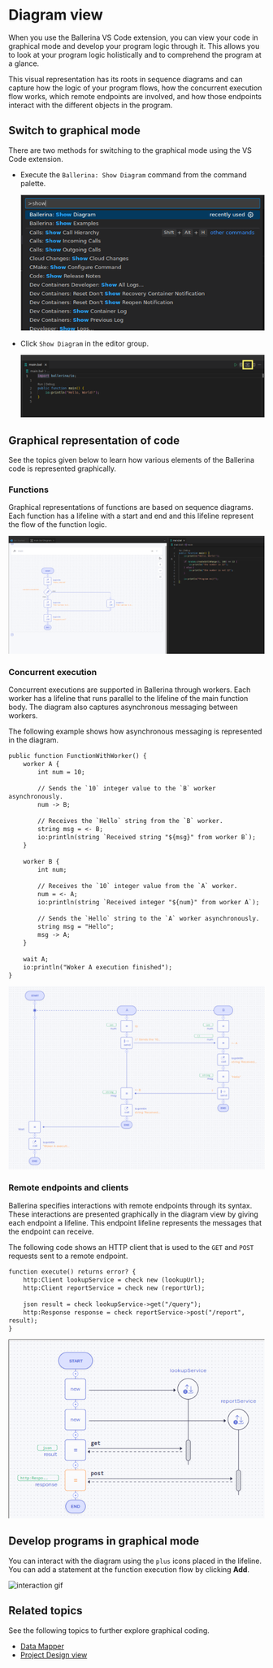 # Diagram view

When you use the Ballerina VS Code extension, you can view your code in graphical mode and develop your program logic through it. This
allows you to look at your program logic holistically and to comprehend the program at a glance. 

This visual representation has its roots in sequence diagrams and can capture how the logic of your program flows, how the concurrent execution flow works, which remote endpoints are involved, and how those endpoints interact with the different objects in the program.

## Switch to graphical mode

There are two methods for switching to the graphical mode using the VS Code extension.

-   Execute the `Ballerina: Show Diagram` command from the command palette.
    
    ![command screenshot](../img/show-diagram-command-palette.png)

-   Click `Show Diagram` in the editor group.
    
    ![button screenshot](../img/editor-group-button.png)

## Graphical representation of code

See the topics given below to learn how various elements of the Ballerina code is represented graphically.

### Functions

Graphical representations of functions are based on sequence diagrams. Each function has a lifeline with a start and 
end and this lifeline represent the flow of the function logic. 

![button screenshot](../img/function-sequence-diagram.png)

### Concurrent execution

Concurrent executions are supported in Ballerina through workers. Each worker has a lifeline that runs parallel to 
the lifeline of the main function body. The diagram also captures asynchronous messaging between workers.

The following example shows how asynchronous messaging is represented in the diagram.

```ballerina
public function FunctionWithWorker() {
    worker A {
        int num = 10;

        // Sends the `10` integer value to the `B` worker asynchronously.
        num -> B;

        // Receives the `Hello` string from the `B` worker.
        string msg = <- B;
        io:println(string `Received string "${msg}" from worker B`);
    }

    worker B {
        int num;

        // Receives the `10` integer value from the `A` worker.
        num = <- A;
        io:println(string `Received integer "${num}" from worker A`);

        // Sends the `Hello` string to the `A` worker asynchronously.
        string msg = "Hello";
        msg -> A;
    }

    wait A;
    io:println("Woker A execution finished");
}
```

![worker screenshot](../img/worker_sample.png)

### Remote endpoints and clients

Ballerina specifies interactions with remote endpoints through its syntax. These interactions are presented graphically in the diagram view by giving each endpoint a lifeline. This endpoint lifeline represents the messages that the endpoint can receive.

The following code shows an HTTP client that is used to the `GET` and `POST` requests sent to a remote endpoint.

```ballerina
function execute() returns error? {
    http:Client lookupService = check new (lookupUrl);
    http:Client reportService = check new (reportUrl);

    json result = check lookupService->get("/query");
    http:Response response = check reportService->post("/report", result);
}
```

![graphical screenshot](../img/client-code-representations.png)

## Develop programs in graphical mode

You can interact with the diagram using the `plus` icons placed in the lifeline. You can add a statement at the 
function execution flow by clicking **Add**.

![interaction gif](../img/diagram-interaction.gif)

## Related topics

See the following topics to further explore graphical coding.

- [Data Mapper](data-mapper.md)
- [Project Design view](../architecture-diagram/architecture-diagram)



